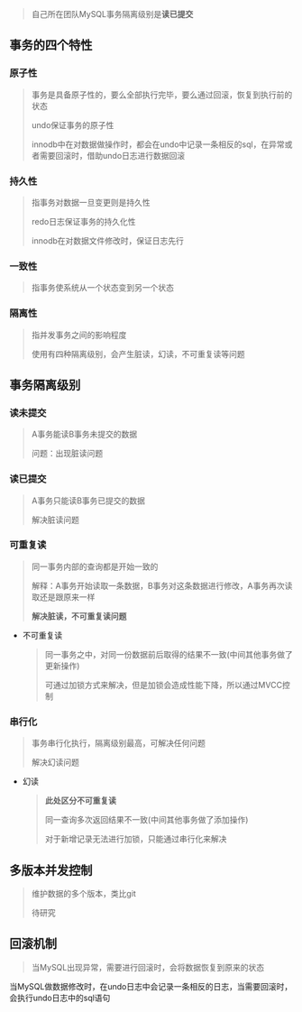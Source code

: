 > 自己所在团队MySQL事务隔离级别是**读已提交**

## 事务的四个特性

### 原子性

> 事务是具备原子性的，要么全部执行完毕，要么通过回滚，恢复到执行前的状态
>
> undo保证事务的原子性
>
> innodb中在对数据做操作时，都会在undo中记录一条相反的sql，在异常或者需要回滚时，借助undo日志进行数据回滚

### 持久性

> 指事务对数据一旦变更则是持久性
>
> redo日志保证事务的持久化性
>
> innodb在对数据文件修改时，保证日志先行

### 一致性

> 指事务使系统从一个状态变到另一个状态

### 隔离性

> 指并发事务之间的影响程度
>
> 使用有四种隔离级别，会产生脏读，幻读，不可重复读等问题

## 事务隔离级别

### 读未提交

> A事务能读B事务未提交的数据
>
> 问题：出现脏读问题

### 读已提交

> A事务只能读B事务已提交的数据
>
> 解决脏读问题

### 可重复读

> 同一事务内部的查询都是开始一致的
>
> 解释：A事务开始读取一条数据，B事务对这条数据进行修改，A事务再次读取还是跟原来一样
>
> **解决脏读，不可重复读问题**

* 不可重复读

  > 同一事务之中，对同一份数据前后取得的结果不一致(中间其他事务做了更新操作)
  >
  > 可通过加锁方式来解决，但是加锁会造成性能下降，所以通过MVCC控制

### 串行化

> 事务串行化执行，隔离级别最高，可解决任何问题
>
> 解决幻读问题

* 幻读

  > **此处区分不可重复读**
  >
  > 同一查询多次返回结果不一致(中间其他事务做了添加操作)
  >
  > 对于新增记录无法进行加锁，只能通过串行化来解决

## 多版本并发控制

> 维护数据的多个版本，类比git
>
> 待研究





## 回滚机制

> 当MySQL出现异常，需要进行回滚时，会将数据恢复到原来的状态

当MySQL做数据修改时，在undo日志中会记录一条相反的日志，当需要回滚时，会执行undo日志中的sql语句